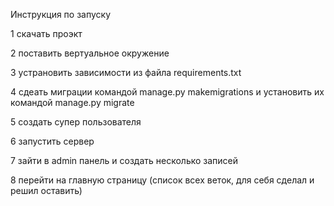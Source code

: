   Инструкция по запуску
  
1 скачать проэкт

2 поставить вертуальное окружение

3 устрановить зависимости из файла requirements.txt

4 сдеать миграции командой manage.py makemigrations и установить их командой manage.py migrate

5 создать супер пользователя

6 запустить сервер

7 зайти в admin панель и создать несколько записей

8 перейти на главную страницу (список всех веток, для себя сделал и решил оставить)

